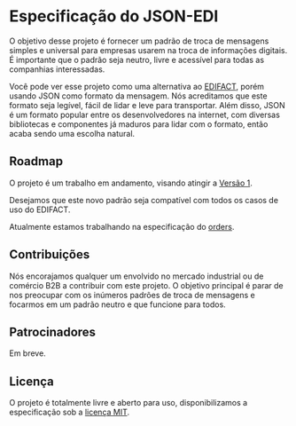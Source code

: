 # Especificação do JSON-EDI

O objetivo desse projeto é fornecer um padrão de troca de mensagens simples e universal para empresas usarem na troca de informações digitais. É importante que o padrão seja neutro, livre e acessível para todas as companhias interessadas.

Você pode ver esse projeto como uma alternativa ao [EDIFACT](https://www.unece.org/cefact/edifact/welcome.html), porém usando JSON como formato da mensagem. Nós acreditamos que este formato seja legível, fácil de lidar e leve para transportar. Além disso, JSON é um formato popular entre os desenvolvedores na internet, com diversas bibliotecas e componentes já maduros para lidar com o formato, então acaba sendo uma escolha natural.

## Roadmap

O projeto é um trabalho em andamento, visando atingir a [Versão 1](https://github.com/json-edi/spec/milestone/1).

Desejamos que este novo padrão seja compatível com todos os casos de uso do EDIFACT.

Atualmente estamos trabalhando na especificação do [orders](orders.md).

## Contribuições

Nós encorajamos qualquer um envolvido no mercado industrial ou de comércio B2B a contribuir com este projeto. O objetivo principal é parar de nos preocupar com os inúmeros padrões de troca de mensagens e focarmos em um padrão neutro e que funcione para todos.

## Patrocinadores

Em breve.

## Licença

O projeto é totalmente livre e aberto para uso, disponibilizamos a especificação sob a [licença MIT](LICENSE).
